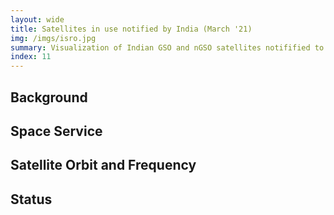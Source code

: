 ```yaml
---
layout: wide
title: Satellites in use notified by India (March '21)
img: /imgs/isro.jpg
summary: Visualization of Indian GSO and nGSO satellites notifified to ITU-R till now.
index: 11
---
```


## Background 


## Space Service 


## Satellite Orbit and Frequency 


## Status 

<div id="observablehq-satelliteview-be1cfb5f" style="height: max-content;"></div>
<div id="observablehq-ngsoview-be1cfb5f"></div>

<script type="module">
  import { Runtime, Inspector } from "https://cdn.jsdelivr.net/npm/@observablehq/runtime@4/dist/runtime.js";
  import define from "https://api.observablehq.com/@wiless/spectrum-plots.js?v=3";
  new Runtime().module(define, name => {
    if (name === "satelliteview") return new Inspector(document.querySelector("#observablehq-satelliteview-be1cfb5f"));
    if (name === "ngsoview") return new Inspector(document.querySelector("#observablehq-ngsoview-be1cfb5f"));
  });
</script>
